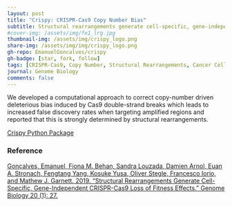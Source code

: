 ```yaml
---
layout: post
title: "Crispy: CRISPR-Cas9 Copy Number Bias"
subtitle: Structural rearrangements generate cell-specific, gene-independent CRISPR-Cas9 loss of fitness effects
#cover-img: /assets/img/fx1_lrg.jpg
thumbnail-img: /assets/img/crispy_logo.png
share-img: /assets/img/img/crispy_logo.png
gh-repo: EmanuelGoncalves/crispy
gh-badge: [star, fork, follow]
tags: [CRISPR-Cas9, Copy Number, Structural Rearrangements, Cancer Cell Lines]
journal: Genome Biology
comments: false
---
```


We developed a computational approach to correct copy-number driven deleterious bias induced by Cas9 double-strand breaks which leads to increased false discovery rates when targeting amplified regions and reported that this is strongly determined by structural rearrangements.

[Crispy Python Package](https://github.com/EmanuelGoncalves/crispy)

### Reference
[Gonçalves, Emanuel, Fiona M. Behan, Sandra Louzada, Damien Arnol, Euan A. Stronach, Fengtang Yang, Kosuke Yusa, Oliver Stegle, Francesco Iorio, and Mathew J. Garnett. 2019. “Structural Rearrangements Generate Cell-Specific, Gene-Independent CRISPR-Cas9 Loss of Fitness Effects.” Genome Biology 20 (1): 27.](https://doi.org/10.1186/s13059-019-1637-z)
